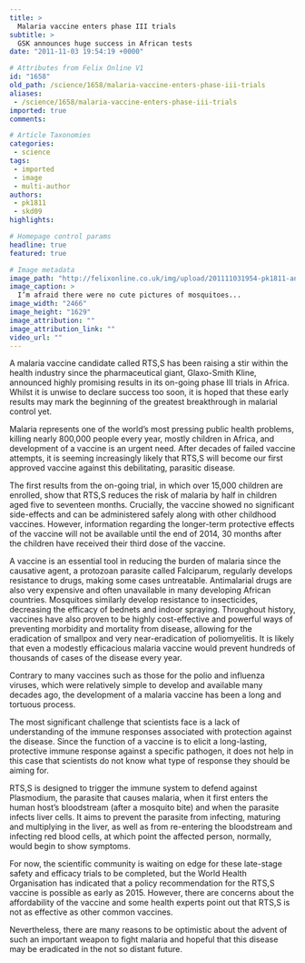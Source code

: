 ```yaml
---
title: >
  Malaria vaccine enters phase III trials
subtitle: >
  GSK announces huge success in African tests
date: "2011-11-03 19:54:19 +0000"

# Attributes from Felix Online V1
id: "1658"
old_path: /science/1658/malaria-vaccine-enters-phase-iii-trials
aliases:
 - /science/1658/malaria-vaccine-enters-phase-iii-trials
imported: true
comments:

# Article Taxonomies
categories:
 - science
tags:
 - imported
 - image
 - multi-author
authors:
 - pk1811
 - skd09
highlights:

# Homepage control params
headline: true
featured: true

# Image metadata
image_path: "http://felixonline.co.uk/img/upload/201111031954-pk1811-anopheles_albimanus_mosquito.jpg"
image_caption: >
  I’m afraid there were no cute pictures of mosquitoes...
image_width: "2466"
image_height: "1629"
image_attribution: ""
image_attribution_link: ""
video_url: ""
---
```


A malaria vaccine candidate called RTS,S has been raising a stir within the health industry since the pharmaceutical giant, Glaxo-Smith Kline, announced highly promising results in its on-going phase III trials in Africa. Whilst it is unwise to declare success too soon, it is hoped that these early results may mark the beginning of the greatest breakthrough in malarial control yet.

Malaria represents one of the world’s most pressing public health problems, killing nearly 800,000 people every year, mostly children in Africa, and development of a vaccine is an urgent need. After decades of failed vaccine attempts, it is seeming increasingly likely that RTS,S will become our first approved vaccine against this debilitating, parasitic disease.

The first results from the on-going trial, in which over 15,000 children are enrolled, show that RTS,S reduces the risk of malaria by half in children aged five to seventeen months. Crucially, the vaccine showed no significant side-effects and can be administered safely along with other childhood vaccines. However, information regarding the longer-term protective effects of the vaccine will not be available until the end of 2014, 30 months after the children have received their third dose of the vaccine.

A vaccine is an essential tool in reducing the burden of malaria since the causative agent, a protozoan parasite called Falciparum, regularly develops resistance to drugs, making some cases untreatable. Antimalarial drugs are also very expensive and often unavailable in many developing African countries. Mosquitoes similarly develop resistance to insecticides, decreasing the efficacy of bednets and indoor spraying. Throughout history, vaccines have also proven to be highly cost-effective and powerful ways of preventing morbidity and mortality from disease, allowing for the eradication of smallpox and very near-eradication of poliomyelitis. It is likely that even a modestly efficacious malaria vaccine would prevent hundreds of thousands of cases of the disease every year.

Contrary to many vaccines such as those for the polio and influenza viruses, which were relatively simple to develop and available many decades ago, the development of a malaria vaccine has been a long and tortuous process.

The most significant challenge that scientists face is a lack of understanding of the immune responses associated with protection against the disease. Since the function of a vaccine is to elicit a long-lasting, protective immune response against a specific pathogen, it does not help in this case that scientists do not know what type of response they should be aiming for.

RTS,S is designed to trigger the immune system to defend against Plasmodium, the parasite that causes malaria, when it first enters the human host’s bloodstream (after a mosquito bite) and when the parasite infects liver cells. It aims to prevent the parasite from infecting, maturing and multiplying in the liver, as well as from re-entering the bloodstream and infecting red blood cells, at which point the affected person, normally, would begin to show symptoms.

For now, the scientific community is waiting on edge for these late-stage safety and efficacy trials to be completed, but the World Health Organisation has indicated that a policy recommendation for the RTS,S vaccine is possible as early as 2015. However, there are concerns about the affordability of the vaccine and some health experts point out that RTS,S is not as effective as other common vaccines.

Nevertheless, there are many reasons to be optimistic about the advent of such an important weapon to fight malaria and hopeful that this disease may be eradicated in the not so distant future.
